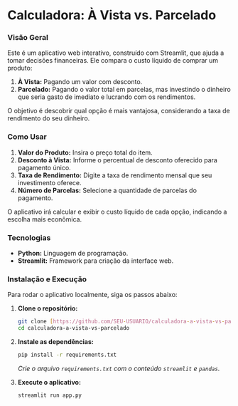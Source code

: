# Calculadora: À Vista vs. Parcelado

### Visão Geral

Este é um aplicativo web interativo, construído com Streamlit, que ajuda a tomar decisões financeiras. Ele compara o custo líquido de comprar um produto:

1.  **À Vista:** Pagando um valor com desconto.
2.  **Parcelado:** Pagando o valor total em parcelas, mas investindo o dinheiro que seria gasto de imediato e lucrando com os rendimentos.

O objetivo é descobrir qual opção é mais vantajosa, considerando a taxa de rendimento do seu dinheiro.

### Como Usar

1.  **Valor do Produto:** Insira o preço total do item.
2.  **Desconto à Vista:** Informe o percentual de desconto oferecido para pagamento único.
3.  **Taxa de Rendimento:** Digite a taxa de rendimento mensal que seu investimento oferece.
4.  **Número de Parcelas:** Selecione a quantidade de parcelas do pagamento.

O aplicativo irá calcular e exibir o custo líquido de cada opção, indicando a escolha mais econômica.

### Tecnologias

* **Python:** Linguagem de programação.
* **Streamlit:** Framework para criação da interface web.

### Instalação e Execução

Para rodar o aplicativo localmente, siga os passos abaixo:

1.  **Clone o repositório:**
    ```bash
    git clone [https://github.com/SEU-USUARIO/calculadora-a-vista-vs-parcelado.git](https://github.com/SEU-USUARIO/calculadora-a-vista-vs-parcelado.git)
    cd calculadora-a-vista-vs-parcelado
    ```

2.  **Instale as dependências:**
    ```bash
    pip install -r requirements.txt
    ```
    *Crie o arquivo `requirements.txt` com o conteúdo `streamlit` e `pandas`.*

3.  **Execute o aplicativo:**
    ```bash
    streamlit run app.py
    ```
